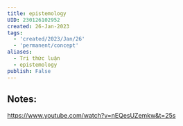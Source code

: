 ```yaml
---
title: epistemology
UID: 230126102952
created: 26-Jan-2023
tags:
  - 'created/2023/Jan/26'
  - 'permanent/concept'
aliases:
  - Tri thức luận
  - epistemology
publish: False
---
```

## Notes:

https://www.youtube.com/watch?v=nEQesUZemkw&t=25s


